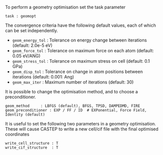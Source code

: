 
To perform a geometry optimisation set the task parameter
```
task : geomopt
```

The convergence criteria have the following default values, each of which can be set independently.

* `geom_energy_tol` : Tolerance on energy change between iterations   (default: 2.0e-5 eV)
* `geom_force_tol`  : Tolerance on maximum force on each atom  (default: 0.05 eV/ANG)
* `geom_stress_tol` : Tolerance on maximum stress on cell  (default: 0.1 GPa)
* `geom_disp_tol`  :  Tolerance on change in atom positions between iterations  (default: 0.001: Ang)
* `geom_max_iter`   : Maximum number of iterations  (default: 30)


It is possible to change the optimisation method, and to choose a preconditioner.
```
geom_method     : LBFGS (default), BFGS, TPSD, DAMPEDMD, FIRE
geom_preconditioner : EXP / FF / ID  # EXPonential, Force Field, Identity (default)
```

It is useful to set the following two parameters in a geometry optimisation.
These will cause CASTEP to write a new cell/cif file with the final optimised
coordinates
```
write_cell_structure : T
write_cif_structure  : T
```
